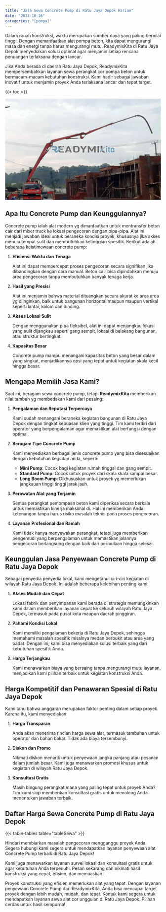```yaml
---
title: "Jasa Sewa Concrete Pump di Ratu Jaya Depok Harian"
date: "2023-10-26"
categories: "[pompa]"
---
```


Dalam ranah konstruksi, waktu merupakan sumber daya yang paling bernilai tinggi. Dengan memanfaatkan alat pompa beton, kita dapat mengurangi masa dan energi tanpa harus mengurangi mutu. ReadymixKita di Ratu Jaya Depok menyediakan solusi optimal agar menjamin setiap rencana penuangan terlaksana dengan lancar.

Jika Anda berada di daerah Ratu Jaya Depok, ReadymixKita mempersembahkan layanan sewa perangkat cor pompa beton untuk bermacam-macam kebutuhan konstruksi. Kami hadir sebagai jawaban inovatif untuk menjamin proyek Anda terlaksana lancar dan tepat target.

{{< toc >}}

![Jasa Sewa Concrete Pump di Ratu Jaya Depok Harian](/images/pompa/sewa-pompa-04.jpg)

## Apa Itu Concrete Pump dan Keunggulannya?

Concrete pump ialah alat modern yg dimanfaatkan untuk mentransfer beton cair dari mixer truck ke lokasi pengecoran dengan pipa-pipa. Alat ini menjadi jawaban ideal untuk beraneka kondisi proyek, khususnya jika akses menuju tempat sulit dan membutuhkan ketinggian spesifik. Berikut adalah beberapa keistimewaan concrete pump:

1. **Efisiensi Waktu dan Tenaga**

   Alat ini dapat mempercepat proses pengecoran secara signifikan jika dibandingkan dengan cara manual. Beton cair bisa dipindahkan menuju area pengecoran tanpa membutuhkan banyak tenaga kerja.

2. **Hasil yang Presisi**

   Alat ini menjamin bahwa material dituangkan secara akurat ke area area yg diinginkan, baik untuk bangunan horizontal maupun maupun vertikal seperti lantai, kolom dan dinding.

3. **Akses Lokasi Sulit**

   Dengan menggunakan pipa fleksibel, alat ini dapat menjangkau lokasi yang sulit dijangkau seperti gang sempit, lokasi di belakang bangunan, atau struktur bertingkat.

4. **Kapasitas Besar**

   Concrete pump mampu menangani kapasitas beton yang besar dalam yang singkat, menjadikannya opsi yang tepat untuk kegiatan skala kecil hingga besar.

## Mengapa Memilih Jasa Kami?

Saat ini, beragam sewa concrete pump, tetapi **ReadymixKita** memberikan nilai tambah yg membedakan kami dari pesaing:

1. **Pengalaman dan Reputasi Terpercaya**

   Kami sudah menangani beraneka kegiatan bangunan di Ratu Jaya Depok dengan tingkat kepuasan klien yang tinggi. Tim kami terdiri dari operator yang berpengalaman agar memastikan alat berfungsi dengan optimal.

2. **Beragam Tipe Concrete Pump**

   Kami menyediakan berbagai jenis concrete pump yang bisa disesuaikan dengan kebutuhan kegiatan anda, seperti:
   - **Mini Pump**: Cocok bagi kegiatan rumah tinggal dan gang sempit.
   - **Standard Pump**: Cocok untuk proyek dari skala skala sampai besar.
   - **Long Boom Pump**: Dikhususkan untuk proyek yg memerlukan jangkauan tinggi tinggi jarak jauh.

3. **Perawatan Alat yang Terjamin**

   Semua perangkat pemompaan beton kami diperiksa secara berkala untuk memastikan kinerja maksimal di. Hal ini memberikan Anda ketenangan tanpa harus risiko masalah teknis pada proses pengecoran.

4. **Layanan Profesional dan Ramah**

   Kami tidak hanya menyewakan perangkat, tetapi juga memberikan pengemudi yang berpengalaman untuk memastikan jalannya pengecoran berlangsung dengan baik dari permulaan hingga selesai.

## Keunggulan Jasa Penyewaan Concrete Pump di Ratu Jaya Depok

Sebagai penyedia penyedia lokal, kami mengetahui ciri-ciri kegiatan di wilayah Ratu Jaya Depok. Ini adalah beberapa kelebihan penting kami:

1. **Akses Mudah dan Cepat**

   Lokasi fabrik dan penyimpanan kami berada di strategis memungkinkan kami dalam memberikan layanan cepat ke seluruh wilayah Ratu Jaya Depok, termasuk pada pusat kota maupun daerah pinggiran.

2. **Pahami Kondisi Lokal**

   Kami memiliki pengalaman bekerja di Ratu Jaya Depok, sehingga memahami masalah spesifik misalnya medan berbukit atau area yang padat. Dengan ini, kami bisa menyediakan solusi terbaik yang dari kebutuhan spesifik Anda.

3. **Harga Terjangkau**

   Kami menawarkan biaya yang bersaing tanpa mengurangi mutu layanan, menjadikan kami pilihan terbaik untuk kegiatan konstruksi Anda.

## Harga Kompetitif dan Penawaran Spesial di Ratu Jaya Depok

Kami tahu bahwa anggaran merupakan faktor penting dalam setiap proyek. Karena itu, kami menyediakan:

1. **Harga Transparan**

   Anda akan menerima rincian harga sewa alat, termasuk tambahan untuk operator dan bahan bakar. Tidak ada biaya tersembunyi.

2. **Diskon dan Promo**

   Nikmati diskon menarik untuk penyewaan jangka panjang atau pesanan dalam jumlah besar. Kami juga menawarkan promosi khusus untuk kegiatan di wilayah Ratu Jaya Depok.

3. **Konsultasi Gratis**

   Masih bingung perangkat mana yang paling tepat untuk proyek Anda? Tim kami siap memberikan konsultasi gratis untuk menolong Anda menentukan jawaban terbaik.

## Daftar Harga Sewa Concrete Pump di Ratu Jaya Depok

{{< table-tables table="tableSewa" >}}

Hindari membiarkan masalah pengecoran mengganggu proyek Anda. Segera hubungi kami segera untuk mendapatkan layanan penyewaan alat Concrete Pump terbaik di Ratu Jaya Depok!

Kami juga menawarkan layanan survei lokasi dan konsultasi gratis untuk agar kebutuhan Anda terpenuhi. Pesan sekarang dan nikmati hasil konstruksi yang cepat, efisien, dan memuaskan.

Proyek konstruksi yang efisien memerlukan alat yang tepat. Dengan layanan penyewaan Concrete Pump dari ReadymixKita, Anda bisa mencapai target proyek dengan lebih mudah, mudah, dan tepat. Kontak kami segera untuk mendapatkan layanan sewa alat cor unggulan di Ratu Jaya Depok. Pilihan cerdas untuk hasil sempurna!